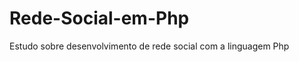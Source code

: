 Rede-Social-em-Php
==================

Estudo sobre desenvolvimento de rede social com a linguagem Php